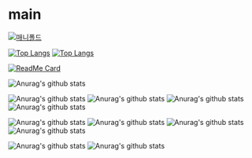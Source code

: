 # main

[![매니폴드](https://img.shields.io/badge/start%20with-why%3F-brightgreen.svg?style=flat)](http://www.ted.com/talks/simon_sinek_how_great_leaders_inspire_action)

[![Top Langs](https://github-readme-stats.vercel.app/api/top-langs/?username=schooling-ohan)](https://github.com/anuraghazra/github-readme-stats)
[![Top Langs](https://github-readme-stats.vercel.app/api/top-langs/?username=schooling-ohan&layout=compact)](https://github.com/anuraghazra/github-readme-stats)

[![ReadMe Card](https://github-readme-stats.vercel.app/api/pin/?username=schooling-ohan&repo=main&show_owner=true)](https://github.com/anuraghazra/github-readme-stats)

![Anurag's github stats](https://github-readme-stats.vercel.app/api?username=schooling-ohan&show_icons=true)

![Anurag's github stats](https://github-readme-stats.vercel.app/api?username=schooling-ohan&show_icons=true&theme=dark)
![Anurag's github stats](https://github-readme-stats.vercel.app/api?username=schooling-ohan&show_icons=true&theme=radical)
![Anurag's github stats](https://github-readme-stats.vercel.app/api?username=schooling-ohan&show_icons=true&theme=merko)
![Anurag's github stats](https://github-readme-stats.vercel.app/api?username=schooling-ohan&show_icons=true&theme=gruvbox)

![Anurag's github stats](https://github-readme-stats.vercel.app/api?username=schooling-ohan&show_icons=true&theme=tokyonight)
![Anurag's github stats](https://github-readme-stats.vercel.app/api?username=schooling-ohan&show_icons=true&theme=onedark)
![Anurag's github stats](https://github-readme-stats.vercel.app/api?username=schooling-ohan&show_icons=true&theme=cobalt)
![Anurag's github stats](https://github-readme-stats.vercel.app/api?username=schooling-ohan&show_icons=true&theme=synthwave)

![Anurag's github stats](https://github-readme-stats.vercel.app/api?username=schooling-ohan&show_icons=true&theme=highcontrast)
![Anurag's github stats](https://github-readme-stats.vercel.app/api?username=schooling-ohan&show_icons=true&theme=dracula)
